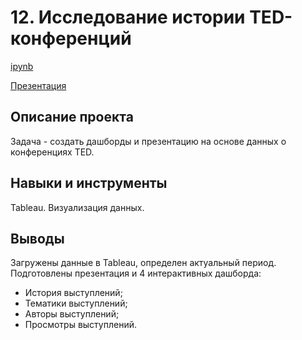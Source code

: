 # 12. Исследование истории TED-конференций

[ipynb](https://github.com/Natalyas23/Portfolio/blob/main/12.%20Исследование%20истории%20TED-конференций/12.%20Исследование%20истории%20TED-конференций.ipynb)

[Презентация](https://public.tableau.com/views/TED-_16944557315870/TED-_?:language=en-US&:display_count=n&:origin=viz_share_link)

## Описание проекта

Задача - создать дашборды и презентацию на основе данных о конференциях TED.  

## Навыки и инструменты

Tableau. Визуализация данных.

## Выводы

Загружены данные в Tableau, определен актуальный период.  Подготовлены презентация и 4 интерактивных дашборда: 
- История выступлений;
- Тематики выступлений;
- Авторы выступлений;
- Просмотры выступлений. 
